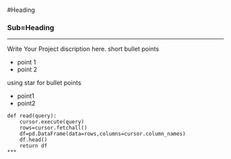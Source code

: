 #Heading
### Sub=Heading


---
Write Your Project discription here.
short bullet points
- point 1
- point 2

using star for bullet points
* point1
* point2

```
def read(query):
    cursor.execute(query)
    rows=cursor.fetchall()
    df=pd.DataFrame(data=rows,columns=cursor.column_names)
    df.head()
    return df
***
